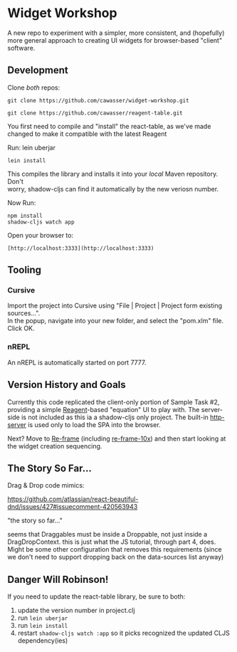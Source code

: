 # Widget Workshop

A new repo to experiment with a simpler, more consistent, and (hopefully) more general
approach to creating UI widgets for browser-based "client" software.


## Development

Clone *both* repos:

    git clone https://github.com/cawasser/widget-workshop.git

    git clone https://github.com/cawasser/reagent-table.git


You first need to compile and "install" the react-table, as we've made changed to make
it compatible with the latest Reagent


Run:
    lein uberjar

    lein install

This compiles the library and installs it into your *local* Maven repository. Don't  
worry, shadow-cljs can find it automatically by the new veriosn number.

Now Run:

    npm install
    shadow-cljs watch app

Open your browser to:

    [http://localhost:3333](http://localhost:3333)

## Tooling


### Cursive

Import the project into Cursive using "File | Project | Project form existing sources...".  
In the popup, navigate into your new folder, and select the "pom.xlm" file. Click OK.


### nREPL

An nREPL is automatically started on port 7777.

## Version History and Goals

Currently this code replicated the client-only portion of Sample Task #2, providing a simple
[Reagent](https://github.com/reagent-project/reagent)-based "equation" UI to play with. The
server-side is not included as this ia a shadow-cljs only project. The built-in
[http-server](https://shadow-cljs.github.io/docs/UsersGuide.html#http) is used only to load
the SPA into the browser.

Next? Move to [Re-frame](https://github.com/Day8/re-frame) (including [re-frame-10x](https://github.com/Day8/re-frame-10x))
and then start looking at the widget creation sequencing.

## The Story So Far...

Drag & Drop code mimics:

https://github.com/atlassian/react-beautiful-dnd/issues/427#issuecomment-420563943

"the story so far..."

seems that Draggables must be inside a Droppable, not just inside a DragDropContext. this is
just what the JS tutorial, through part 4, does. Might be some other configuration that removes
this requirements (since we don't need to support dropping back on the data-sources list anyway)


## Danger Will Robinson!

If you need to update the react-table library, be sure to both:

1. update the version number in project.clj
2. run `lein uberjar`
3. run `lein install`
4. restart `shadow-cljs watch :app` so it picks recognized the updated CLJS dependency(ies)
